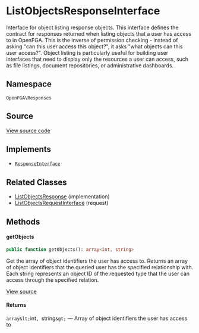 # ListObjectsResponseInterface

Interface for object listing response objects. This interface defines the contract for responses returned when listing objects that a user has access to in OpenFGA. This is the inverse of permission checking - instead of asking &quot;can this user access this object?&quot;, it asks &quot;what objects can this user access?&quot;. Object listing is particularly useful for building user interfaces that need to display only the resources a user can access, such as file listings, document repositories, or administrative dashboards.

## Namespace
`OpenFGA\Responses`

## Source
[View source code](https://github.com/evansims/openfga-php/blob/main/src/Responses/ListObjectsResponseInterface.php)

## Implements
* [`ResponseInterface`](ResponseInterface.md)

## Related Classes
* [ListObjectsResponse](Responses/ListObjectsResponse.md) (implementation)
* [ListObjectsRequestInterface](Requests/ListObjectsRequestInterface.md) (request)



## Methods

                        
#### getObjects


```php
public function getObjects(): array<int, string>
```

Get the array of object identifiers the user has access to. Returns an array of object identifiers that the queried user has the specified relationship with. Each string represents an object ID of the requested type that the user can access through the specified relation.

[View source](https://github.com/evansims/openfga-php/blob/main/src/Responses/ListObjectsResponseInterface.php#L44)


#### Returns
`array&lt;`int`, `string`&gt;` — Array of object identifiers the user has access to
